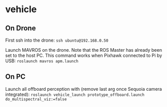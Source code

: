 # vehicle

## On Drone

First ssh into the drone:
`ssh ubuntu@192.168.0.50`

Launch MAVROS on the drone. Note that the ROS Master has already been set to the host PC. This command works when Pixhawk connected to Pi by USB:
`roslaunch mavros apm.launch`

## On PC

Launch all offboard perception with (remove last arg once Sequoia camera integrated):
`roslaunch vehicle_launch prototype_offboard.launch do_multispectral_viz:=false`